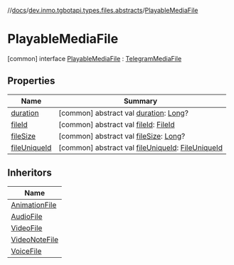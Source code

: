 //[docs](../../../index.md)/[dev.inmo.tgbotapi.types.files.abstracts](../index.md)/[PlayableMediaFile](index.md)



# PlayableMediaFile  
 [common] interface [PlayableMediaFile](index.md) : [TelegramMediaFile](../-telegram-media-file/index.md)   


## Properties  
  
|  Name |  Summary | 
|---|---|
| <a name="dev.inmo.tgbotapi.types.files.abstracts/PlayableMediaFile/duration/#/PointingToDeclaration/"></a>[duration](duration.md)| <a name="dev.inmo.tgbotapi.types.files.abstracts/PlayableMediaFile/duration/#/PointingToDeclaration/"></a> [common] abstract val [duration](duration.md): [Long](https://kotlinlang.org/api/latest/jvm/stdlib/kotlin/-long/index.html)?   <br>|
| <a name="dev.inmo.tgbotapi.types.files.abstracts/PlayableMediaFile/fileId/#/PointingToDeclaration/"></a>[fileId](index.md#%5Bdev.inmo.tgbotapi.types.files.abstracts%2FPlayableMediaFile%2FfileId%2F%23%2FPointingToDeclaration%2F%5D%2FProperties%2F625018081)| <a name="dev.inmo.tgbotapi.types.files.abstracts/PlayableMediaFile/fileId/#/PointingToDeclaration/"></a> [common] abstract val [fileId](index.md#%5Bdev.inmo.tgbotapi.types.files.abstracts%2FPlayableMediaFile%2FfileId%2F%23%2FPointingToDeclaration%2F%5D%2FProperties%2F625018081): [FileId](../../dev.inmo.tgbotapi.requests.abstracts/-file-id/index.md)   <br>|
| <a name="dev.inmo.tgbotapi.types.files.abstracts/PlayableMediaFile/fileSize/#/PointingToDeclaration/"></a>[fileSize](index.md#%5Bdev.inmo.tgbotapi.types.files.abstracts%2FPlayableMediaFile%2FfileSize%2F%23%2FPointingToDeclaration%2F%5D%2FProperties%2F625018081)| <a name="dev.inmo.tgbotapi.types.files.abstracts/PlayableMediaFile/fileSize/#/PointingToDeclaration/"></a> [common] abstract val [fileSize](index.md#%5Bdev.inmo.tgbotapi.types.files.abstracts%2FPlayableMediaFile%2FfileSize%2F%23%2FPointingToDeclaration%2F%5D%2FProperties%2F625018081): [Long](https://kotlinlang.org/api/latest/jvm/stdlib/kotlin/-long/index.html)?   <br>|
| <a name="dev.inmo.tgbotapi.types.files.abstracts/PlayableMediaFile/fileUniqueId/#/PointingToDeclaration/"></a>[fileUniqueId](index.md#%5Bdev.inmo.tgbotapi.types.files.abstracts%2FPlayableMediaFile%2FfileUniqueId%2F%23%2FPointingToDeclaration%2F%5D%2FProperties%2F625018081)| <a name="dev.inmo.tgbotapi.types.files.abstracts/PlayableMediaFile/fileUniqueId/#/PointingToDeclaration/"></a> [common] abstract val [fileUniqueId](index.md#%5Bdev.inmo.tgbotapi.types.files.abstracts%2FPlayableMediaFile%2FfileUniqueId%2F%23%2FPointingToDeclaration%2F%5D%2FProperties%2F625018081): [FileUniqueId](../../dev.inmo.tgbotapi.types/index.md#%5Bdev.inmo.tgbotapi.types%2FFileUniqueId%2F%2F%2FPointingToDeclaration%2F%5D%2FClasslikes%2F625018081)   <br>|


## Inheritors  
  
|  Name | 
|---|
| <a name="dev.inmo.tgbotapi.types.files/AnimationFile///PointingToDeclaration/"></a>[AnimationFile](../../dev.inmo.tgbotapi.types.files/-animation-file/index.md)|
| <a name="dev.inmo.tgbotapi.types.files/AudioFile///PointingToDeclaration/"></a>[AudioFile](../../dev.inmo.tgbotapi.types.files/-audio-file/index.md)|
| <a name="dev.inmo.tgbotapi.types.files/VideoFile///PointingToDeclaration/"></a>[VideoFile](../../dev.inmo.tgbotapi.types.files/-video-file/index.md)|
| <a name="dev.inmo.tgbotapi.types.files/VideoNoteFile///PointingToDeclaration/"></a>[VideoNoteFile](../../dev.inmo.tgbotapi.types.files/-video-note-file/index.md)|
| <a name="dev.inmo.tgbotapi.types.files/VoiceFile///PointingToDeclaration/"></a>[VoiceFile](../../dev.inmo.tgbotapi.types.files/-voice-file/index.md)|

